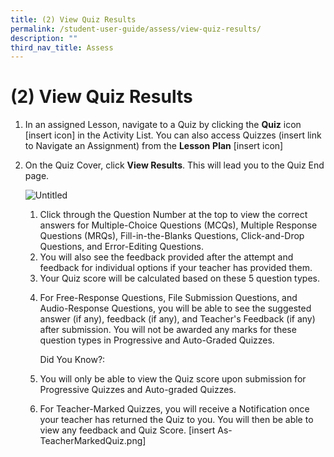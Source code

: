 ```yaml
---
title: (2) View Quiz Results
permalink: /student-user-guide/assess/view-quiz-results/
description: ""
third_nav_title: Assess
---
```

<h1 id="-2-view-quiz-results">(2) View Quiz Results</h1>
<ol>
<li>In an assigned Lesson, navigate to a Quiz by clicking the <strong>Quiz</strong> icon [insert icon] in the Activity List. You can also access Quizzes (insert link to Navigate an Assignment) from the <strong>Lesson</strong> <strong>Plan</strong> [insert icon]</li>
<li><p>On the Quiz Cover, click <strong>View Results</strong>. This will lead you to the Quiz End page.</p>
<p> <img alt="Untitled" src="https://s3-us-west-2.amazonaws.com/secure.notion-static.com/f5c31939-045e-48e7-9ad4-235cc18e3a03/Untitled.png"></p>
<ol>
<li>Click through the Question Number at the top to view the correct answers for Multiple-Choice Questions (MCQs), Multiple Response Questions (MRQs), Fill-in-the-Blanks Questions, Click-and-Drop Questions, and Error-Editing Questions. </li>
<li>You will also see the feedback provided after the attempt and feedback for individual options if your teacher has provided them. </li>
<li>Your Quiz score will be calculated based on these 5 question types.</li>
<li><p>For Free-Response Questions, File Submission Questions, and Audio-Response Questions, you will be able to see the suggested answer (if any), feedback (if any), and Teacher's Feedback (if any) after submission. You will not be awarded any marks for these question types in Progressive and Auto-Graded Quizzes. </p>
<p>Did You Know?: </p>
</li>
<li><p>You will only be able to view the Quiz score upon submission for Progressive Quizzes and Auto-graded Quizzes.</p>
</li>
<li>For Teacher-Marked Quizzes, you will receive a Notification once your teacher has returned the Quiz to you. You will then be able to view any feedback and Quiz Score. [insert As-TeacherMarkedQuiz.png]</li>
</ol>
</li>
</ol>

